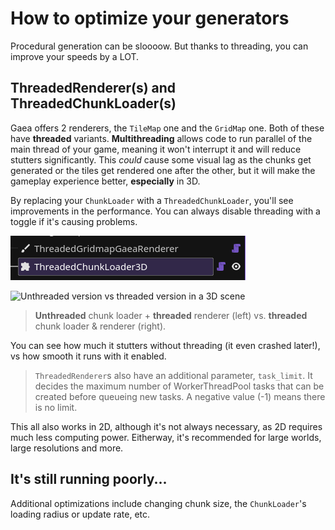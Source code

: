 # How to optimize your generators

Procedural generation can be sloooow. But thanks to threading, you can improve your speeds by a LOT. 

## ThreadedRenderer(s) and ThreadedChunkLoader(s)

Gaea offers 2 renderers, the `TileMap` one and the `GridMap` one. Both of these have **threaded** variants. **Multithreading** allows code to run parallel of the main thread of your game, meaning it won't interrupt it and will reduce stutters significantly. This _could_ cause some visual lag as the chunks get generated or the tiles get rendered one after the other, but it will make the gameplay experience better, **especially** in 3D.

By replacing your `ChunkLoader` with a `ThreadedChunkLoader`, you'll see improvements in the performance. You can always disable threading with a toggle if it's causing problems.

![Nodes](<../assets/tutorials/optimization/nodes.png>)

![Unthreaded version vs threaded version in a 3D scene](<../assets/tutorials/optimization/unthreaded-vs-threaded.gif>)
> **Unthreaded** chunk loader + **threaded** renderer (left) vs. **threaded** chunk loader & renderer (right). 

You can see how much it stutters without threading (it even crashed later!), vs how smooth it runs with it enabled. 

> `ThreadedRenderer`s also have an additional parameter, `task_limit`. It decides the maximum number of WorkerThreadPool tasks that can be created before queueing new tasks. A negative value (-1) means there is no limit.

This all also works in 2D, although it's not always necessary, as 2D requires much less computing power. Eitherway, it's recommended for large worlds, large resolutions and more.

## It's still running poorly...

Additional optimizations include changing chunk size, the `ChunkLoader`'s loading radius or update rate, etc.